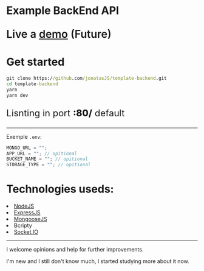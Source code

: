# Example BackEnd API

<p style="border: 0;font-size: 2em;font-weight: 600;">Live a <a href="https://github.com/jonatasJS/template-backend">demo</a> (Future)</p>

<h1>Get started</h2>

```cmd
git clone https://github.com/jonatasJS/template-backend.git
cd template-backend
yarn
yarn dev
```

<p style="font-size:1.5rem;">Lisnting in port <strong style="font-weight:800;">:80/</strong> default</p>

<hr></hr>

Exemple `.env`:

```js
MONGO_URL = "";
APP_URL = ""; // opitional
BUCKET_NAME = ""; // opitional
STORAGE_TYPE = ""; // opitional
```

<h1>Technologies useds:</h2>
<li><a href="https://nodejs.org/">NodeJS</a></li>
<li><a href="https://expressjs.com/">ExpressJS</a></li>
<li><a href="https://mongoosejs.com/">MongooseJS</a></li>
<li>Bcripty</li>
<li><a href="https://socket.io/">Socket.IO</a></li>

<hr>
<footer>
  <p>
    I welcome opinions and help for further improvements.
  </p>
  <p>
    I'm new and I still don't know much, I started studying more about it now.
  </p>
</footer>
